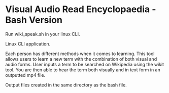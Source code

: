 # Visual Audio Read Encyclopaedia - Bash Version

Run wiki_speak.sh in your linux CLI.

Linux CLI application.

Each person has different methods when it comes to learning. This tool allows users to learn a new term with the combination of both visual and audio forms. User inputs a term to be searched on Wikipedia using the wikit tool. You are then able to hear the term both visually and in text form in an outputted mp4 file.

Output files created in the same directory as the bash file.
